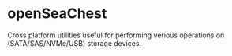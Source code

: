 # openSeaChest
Cross platform utilities useful for performing verious operations on (SATA/SAS/NVMe/USB) storage devices.
